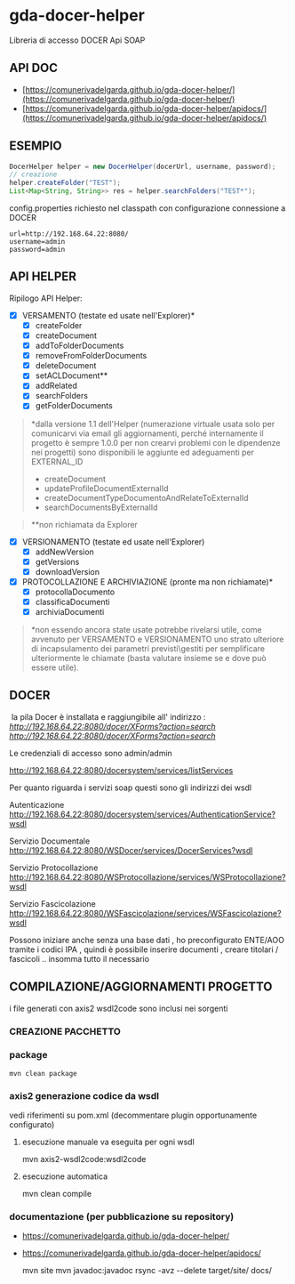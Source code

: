 # gda-docer-helper
Libreria di accesso DOCER Api SOAP

## API DOC

- [https://comunerivadelgarda.github.io/gda-docer-helper/](https://comunerivadelgarda.github.io/gda-docer-helper/)
- [https://comunerivadelgarda.github.io/gda-docer-helper/apidocs/](https://comunerivadelgarda.github.io/gda-docer-helper/apidocs/)

## ESEMPIO

```java
DocerHelper helper = new DocerHelper(docerUrl, username, password);
// creazione 
helper.createFolder("TEST");
List<Map<String, String>> res = helper.searchFolders("TEST*");
```

config.properties richiesto nel classpath con configurazione connessione a DOCER

	url=http://192.168.64.22:8080/
	username=admin
	password=admin

## API HELPER

Ripilogo API Helper:
- [x] VERSAMENTO (testate ed usate nell'Explorer)*
  - [x] createFolder
  - [x] createDocument
  - [x] addToFolderDocuments
  - [x] removeFromFolderDocuments
  - [x] deleteDocument
  - [x] setACLDocument**
  - [x] addRelated
  - [x] searchFolders
  - [x] getFolderDocuments

> *dalla versione 1.1 dell'Helper (numerazione virtuale usata solo per comunicarvi via email gli aggiornamenti, perché internamente il progetto è sempre 1.0.0 per non crearvi problemi con le dipendenze nei progetti) sono disponibili le aggiunte ed adeguamenti per EXTERNAL_ID
> - createDocument
> - updateProfileDocumentExternalId
> - createDocumentTypeDocumentoAndRelateToExternalId
> - searchDocumentsByExternalId

> **non richiamata da Explorer
   
- [x] VERSIONAMENTO (testate ed usate nell'Explorer)
  - [x] addNewVersion
  - [x] getVersions
  - [x] downloadVersion

- [x] PROTOCOLLAZIONE E ARCHIVIAZIONE (pronte ma non richiamate)*
  - [x] protocollaDocumento
  - [x] classificaDocumenti
  - [x] archiviaDocumenti

> *non essendo ancora state usate potrebbe rivelarsi utile, come avvenuto per VERSAMENTO e VERSIONAMENTO uno strato ulteriore di incapsulamento dei parametri previsti\gestiti per semplificare ulteriormente le chiamate (basta valutare insieme se e dove può essere utile).

## DOCER
﻿
la pila Docer è installata e raggiungibile all' indirizzo :
*http://192.168.64.22:8080/docer/XForms?action=search
<http://192.168.64.22:8080/docer/XForms?action=search>*

Le credenziali di accesso sono admin/admin

http://192.168.64.22:8080/docersystem/services/listServices

Per quanto riguarda i servizi soap questi sono gli indirizzi dei wsdl

Autenticazione
http://192.168.64.22:8080/docersystem/services/AuthenticationService?wsdl

Servizio Documentale
http://192.168.64.22:8080/WSDocer/services/DocerServices?wsdl

Servizio Protocollazione
http://192.168.64.22:8080/WSProtocollazione/services/WSProtocollazione?wsdl

Servizio Fascicolazione
http://192.168.64.22:8080/WSFascicolazione/services/WSFascicolazione?wsdl

Possono iniziare anche senza una base dati , ho preconfigurato ENTE/AOO
tramite i codici IPA , quindi è possibile inserire documenti , creare
titolari / fascicoli .. insomma tutto il necessario

## COMPILAZIONE/AGGIORNAMENTI PROGETTO

i file generati con axis2 wsdl2code sono inclusi nei sorgenti

### CREAZIONE PACCHETTO

### package
	mvn clean package

### axis2 generazione codice da wsdl
vedi riferimenti su pom.xml (decommentare plugin opportunamente configurato)

1. esecuzione manuale
va eseguita per ogni wsdl

	mvn axis2-wsdl2code:wsdl2code
	
2. esecuzione automatica 

	mvn clean compile

### documentazione (per pubblicazione su repository)

- https://comunerivadelgarda.github.io/gda-docer-helper/
- https://comunerivadelgarda.github.io/gda-docer-helper/apidocs/

	mvn site
	mvn javadoc:javadoc
	rsync -avz --delete target/site/ docs/
